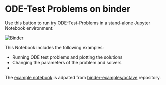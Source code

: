 # ODE-Test Problems on binder

Use this button to run try ODE-Test-Problems in a stand-alone Jupyter Notebook environment: 

[![Binder](https://mybinder.org/badge_logo.svg)](https://mybinder.org/v2/gh/elswit/xeus-octave-fork.git/HEAD?labpath=%2Fnotebooks%2Fquick-start.ipynb)

This Notebook includes the following examples: 

  * Running ODE test problems and plotting the solutions
  * Changing the parameters of the problem and solvers
  * 

The [example notebook](quick-start.ipynb) is adpated from [binder-examples/octave](https://github.com/binder-examples/octave) repository.
